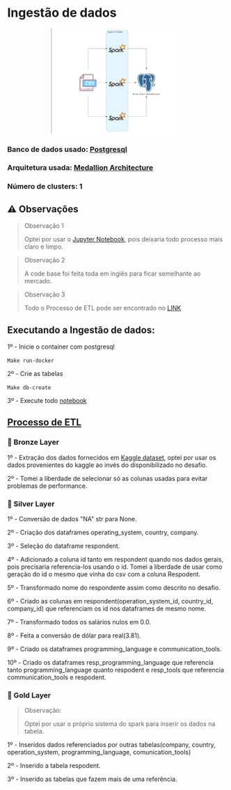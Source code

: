 # Ingestão de dados

<div style="width:60%; margin: auto;">
    <img src="./images/data_ingestion_diagram.png">
</div>

### Banco de dados usado: [Postgresql](https://www.postgresql.org/)

### Arquitetura usada: [Medallion Architecture](https://www.databricks.com/glossary/medallion-architecture)

### Número de clusters: 1

## ⚠️ Observações

> Observação 1
>
> Optei por usar o [Jupyter Notebook](https://jupyter.org/), pois deixaria todo processo mais claro e limpo.

> Observação 2
>
> A code base foi feita toda em inglês para ficar semelhante ao mercado.

> Observação 3
>
> Todo o Processo de ETL pode ser encontrado no [LINK](../ame_data_engineer_challenge/data_ingestion.ipynb)

## Executando a Ingestão de dados:

1º - Inicie o container com postgresql

`Make run-docker`

2º - Crie as tabelas

`Make db-create`

3º - Execute todo [notebook](../ame_data_engineer_challenge/data_ingestion.ipynb)

## [Processo de ETL](../ame_data_engineer_challenge/data_ingestion.ipynb)

### 🥉 Bronze Layer

1º - Extração dos dados fornecidos em [Kaggle dataset](https://www.kaggle.com/datasets/stackoverflow/stack-overflow-2018-developer-survey?select=survey_results_public.csv), optei por usar os dados provenientes do kaggle ao invés do disponibilizado no desafio.

2º - Tomei a liberdade de selecionar só as colunas usadas para evitar problemas de performance.  

### 🥈 Silver Layer

1º - Conversão de dados "NA" str para None.

2º - Criação dos dataframes operating_system, country, company.

3º - Seleção do dataframe respondent.

4º - Adicionado a coluna id tanto em respondent quando nos dados gerais, pois precisaria referencia-los usando o id. Tomei a liberdade de usar como geração do id o mesmo que vinha do csv com a coluna Respodent.

5º - Transformado nome do respondente assim como descrito no desafio.

6º - Criado as colunas em respondent(operation_system_id, country_id, company_id) que referenciam os id nos dataframes de mesmo nome.

7º - Transformado todos os salários nulos em 0.0.

8º - Feita a conversão de dólar para real(3.81).

9º - Criado os dataframes programming_language e communication_tools.

10º - Criado os dataframes resp_programming_language que referencia tanto programming_language quanto respodent e resp_tools que referencia communication_tools e respodent.

### 🥇 Gold Layer

> Observação:
>
> Optei por usar o próprio sistema do spark para inserir os dados na tabela.

1º - Inseridos dados referenciados por outras tabelas(company, country, operation_system, programming_language, comunication_tools)

2º - Inserido a tabela respodent.

3º - Inserido as tabelas que fazem mais de uma referência.


